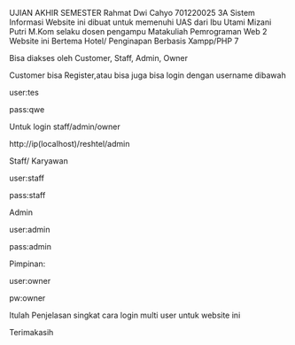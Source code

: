 UJIAN AKHIR SEMESTER
Rahmat Dwi Cahyo 
701220025
3A Sistem Informasi
Website ini dibuat untuk memenuhi UAS dari Ibu Utami Mizani Putri M.Kom selaku dosen pengampu Matakuliah Pemrograman Web 2
Website ini Bertema Hotel/ Penginapan Berbasis Xampp/PHP 7

Bisa diakses oleh Customer, Staff, Admin, Owner

Customer bisa Register,atau bisa juga bisa login dengan username dibawah

user:tes

pass:qwe

Untuk login staff/admin/owner

http://ip(localhost)/reshtel/admin

Staff/ Karyawan

user:staff

pass:staff

Admin

user:admin

pass:admin

Pimpinan:

user:owner

pw:owner

Itulah Penjelasan singkat cara login multi user untuk website ini

Terimakasih
